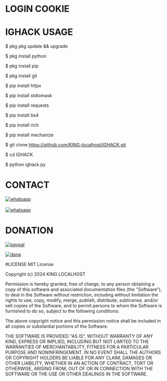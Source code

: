 # LOGIN COOKIE

# IGHACK USAGE

$ pkg pkg update && upgrade

$ pkg install python

$ pkg install pip

$ pkg install git

$ pip install httpx

$ pip install stdiomask

$ pip install requests

$ pip install bs4

$ pip install rich

$ pip install mechanize

$ git clone https://github.com/KING-localhost/IGHACK.git

$ cd IGHACK

$ python ighack.py


# CONTACT
<a href="https://wa.me/+62895340289220?text=Hallo"><img title="whatsapp" src="https://img.shields.io/badge/contact me-number-blue?style=for-the-badge&logo=whatsapp"></a>
<br>
<br>
<a href="https://wa.me/+62895340289220?text=Hallo"><img title="whatsapp" src="https://img.shields.io/badge/group-whatsapp-blue?style=for-the-badge&logo=whatsapp"></a>

# DONATION
<a href="https://paypal.me/Hengkara?locale.x=id_ID"><img title="paypal" src="https://img.shields.io/badge/paypal-blue?style=for-the-badge&logo=paypal"></a> 

<a href="https://link.dana.id/minta/2nvc2l345rf"><img title="dana" src="https://img.shields.io/badge/dana-blue?style=for-the-badge&logo=dana"></a> 

#LICENSE
MIT License

Copyright (c) 2024 KING LOCALHOST

Permission is hereby granted, free of charge, to any person obtaining a copy
of this software and associated documentation files (the "Software"), to deal
in the Software without restriction, including without limitation the rights
to use, copy, modify, merge, publish, distribute, sublicense, and/or sell
copies of the Software, and to permit persons to whom the Software is
furnished to do so, subject to the following conditions:

The above copyright notice and this permission notice shall be included in all
copies or substantial portions of the Software.

THE SOFTWARE IS PROVIDED "AS IS", WITHOUT WARRANTY OF ANY KIND, EXPRESS OR
IMPLIED, INCLUDING BUT NOT LIMITED TO THE WARRANTIES OF MERCHANTABILITY,
FITNESS FOR A PARTICULAR PURPOSE AND NONINFRINGEMENT. IN NO EVENT SHALL THE
AUTHORS OR COPYRIGHT HOLDERS BE LIABLE FOR ANY CLAIM, DAMAGES OR OTHER
LIABILITY, WHETHER IN AN ACTION OF CONTRACT, TORT OR OTHERWISE, ARISING FROM,
OUT OF OR IN CONNECTION WITH THE SOFTWARE OR THE USE OR OTHER DEALINGS IN THE
SOFTWARE.
